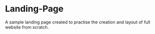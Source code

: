 # Landing-Page

A sample landing page created to practise the creation and layout of full website from scratch.